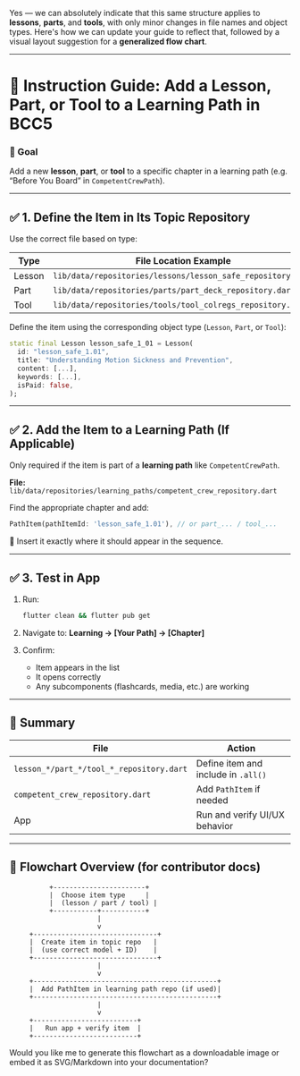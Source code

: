 Yes — we can absolutely indicate that this same structure applies to **lessons**, **parts**, and **tools**, with only minor changes in file names and object types. Here's how we can update your guide to reflect that, followed by a visual layout suggestion for a **generalized flow chart**.

---

# 🧭 Instruction Guide: Add a Lesson, Part, or Tool to a Learning Path in BCC5

### 🎯 Goal  
Add a new **lesson**, **part**, or **tool** to a specific chapter in a learning path (e.g. “Before You Board” in `CompetentCrewPath`).

---

## ✅ 1. Define the Item in Its Topic Repository

Use the correct file based on type:

| Type    | File Location Example |
|---------|------------------------|
| Lesson  | `lib/data/repositories/lessons/lesson_safe_repository.dart` |
| Part    | `lib/data/repositories/parts/part_deck_repository.dart`     |
| Tool    | `lib/data/repositories/tools/tool_colregs_repository.dart`  |

Define the item using the corresponding object type (`Lesson`, `Part`, or `Tool`):

```dart
static final Lesson lesson_safe_1_01 = Lesson(
  id: "lesson_safe_1.01",
  title: "Understanding Motion Sickness and Prevention",
  content: [...],
  keywords: [...],
  isPaid: false,
);
```

---

## ✅ 2. Add the Item to a Learning Path (If Applicable)

Only required if the item is part of a **learning path** like `CompetentCrewPath`.

**File:** `lib/data/repositories/learning_paths/competent_crew_repository.dart`

Find the appropriate chapter and add:

```dart
PathItem(pathItemId: 'lesson_safe_1.01'), // or part_... / tool_...
```

📍 Insert it exactly where it should appear in the sequence.

---

## ✅ 3. Test in App

1. Run:
   ```bash
   flutter clean && flutter pub get
   ```

2. Navigate to:
   **Learning → [Your Path] → [Chapter]**

3. Confirm:
   - Item appears in the list
   - It opens correctly
   - Any subcomponents (flashcards, media, etc.) are working

---

## 🧾 Summary

| File | Action |
|------|--------|
| `lesson_*/part_*/tool_*_repository.dart` | Define item and include in `.all()` |
| `competent_crew_repository.dart` | Add `PathItem` if needed |
| App | Run and verify UI/UX behavior |

---

## 🔄 Flowchart Overview (for contributor docs)

```
          +-----------------------+
          |  Choose item type     |
          |  (lesson / part / tool) |
          +-----------+-----------+
                      |
                      v
     +-------------------------------+
     |  Create item in topic repo   |
     |  (use correct model + ID)    |
     +-------------------------------+
                      |
                      v
     +----------------------------------------------+
     |  Add PathItem in learning path repo (if used)|
     +----------------------------------------------+
                      |
                      v
     +--------------------------+
     |   Run app + verify item  |
     +--------------------------+
```

Would you like me to generate this flowchart as a downloadable image or embed it as SVG/Markdown into your documentation?